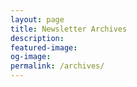 ```yaml
---
layout: page
title: Newsletter Archives
description:
featured-image:
og-image:
permalink: /archives/
---
```

<script language="javascript" src="http://us12.campaign-archive1.com/generate-js/?u=f7b10fb98bc28907d65a32ec1&fid=1105&show=10" type="text/javascript"></script>